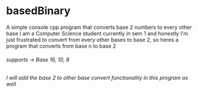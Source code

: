 # basedBinary
A simple console cpp program that converts base 2 numbers to every other base
I am a Computer Science student currently in sem 1 and honestly I'm just frustrated to convert from every other bases to base 2, so heres a program that converts from base n to base 2

###### supports -> Base 16, 10, 8 
###### I will add the base 2 to other base convert functionality in this program as well
